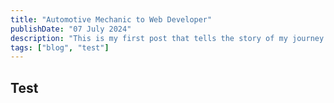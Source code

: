 ```yaml
---
title: "Automotive Mechanic to Web Developer"
publishDate: "07 July 2024"
description: "This is my first post that tells the story of my journey from automotive mechanic to junior web developer"
tags: ["blog", "test"]
---
```


## Test
